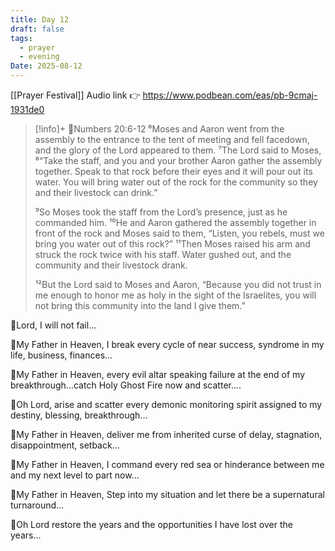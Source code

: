 ```yaml
---
title: Day 12
draft: false
tags:
  - prayer
  - evening
Date: 2025-08-12
---
```

[[Prayer Festival]]
Audio link 👉 https://www.podbean.com/eas/pb-9cmaj-1931de0




>[!info]+ 📖Numbers 20:6-12
>⁶Moses and Aaron went from the assembly to the entrance to the tent of meeting and fell facedown, and the glory of the Lord appeared to them. ⁷The Lord said to Moses, ⁸“Take the staff, and you and your brother Aaron gather the assembly together. Speak to that rock before their eyes and it will pour out its water. You will bring water out of the rock for the community so they and their livestock can drink.”
>
>⁹So Moses took the staff from the Lord’s presence, just as he commanded him. ¹⁰He and Aaron gathered the assembly together in front of the rock and Moses said to them, “Listen, you rebels, must we bring you water out of this rock?” ¹¹Then Moses raised his arm and struck the rock twice with his staff. Water gushed out, and the community and their livestock drank.
>
>¹²But the Lord said to Moses and Aaron, “Because you did not trust in me enough to honor me as holy in the sight of the Israelites, you will not bring this community into the land I give them.”


🛐Lord, I will not fail...

🛐My Father in Heaven, I break every cycle of near success, syndrome in my life, business, finances...

🛐My Father in Heaven, every evil altar speaking failure at the end of my breakthrough...catch Holy Ghost Fire now and scatter....

🛐Oh Lord, arise and scatter every demonic monitoring spirit assigned to my destiny, blessing, breakthrough... 

🛐My Father in Heaven, deliver me from inherited curse of delay, stagnation, disappointment, setback...

🛐My Father in Heaven, I command every red sea or hinderance between me and my next level to part now...

🛐My Father in Heaven, Step into my situation and let there be a supernatural turnaround...

🛐Oh Lord restore the years and the opportunities I have lost over the years...


